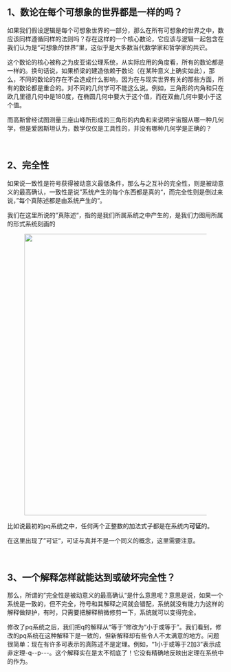 <h2>1、数论在每个可想象的世界都是一样的吗？</h2><p data-pid="F7Vys-CY">如果我们假设逻辑是每个可想象世界的一部分，那么在所有可想象的世界之中，数应该同样遵循同样的法则吗？存在这样的一个核心数论，它应该与逻辑一起包含在我们认为是“可想象的世界”里，这似乎是大多数当代数学家和哲学家的共识。</p><p data-pid="IxWE-_P4">这个数论的核心被称之为皮亚诺公理系统，从实际应用的角度看，所有的数论都是一样的。换句话说，如果桥梁的建造依赖于数论（在某种意义上确实如此），那么，不同的数论的存在不会造成什么影响，因为在与现实世界有关的那些方面，所有的数论都是重合的。对不同的几何学可不能这么说。例如，三角形的内角和只在欧几里德几何中是180度，在椭圆几何中要大于这个值，而在双曲几何中要小于这个值。</p><p data-pid="4pjCdOy5">而高斯曾经试图测量三座山峰所形成的三角形的内角和来说明宇宙服从哪一种几何学，但是爱因斯坦认为，数学仅仅是工具性的，并没有哪种几何学是正确的？</p><p><br></p><h2>2、完全性</h2><p data-pid="r3c6PCmy">如果说一致性是符号获得被动意义最低条件，那么与之互补的完全性，则是被动意义的最高确认，一致性是说”系统产生的每个东西都是真的“，而完全性则是倒过来说，”每个真陈述都是由系统产生的“。</p><p data-pid="LzO1c6XC">我们在这里所说的”真陈述“，指的是我们所属系统之中产生的，是我们力图用所属的形式系统刻画的</p><figure data-size="normal"><img src="https://picx.zhimg.com/v2-dd9c8231b96046c9c385d8c37582c855_720w.jpg?source=d16d100b" data-caption="" data-size="normal" data-rawwidth="655" data-rawheight="129" class="origin_image zh-lightbox-thumb" width="655" data-original="https://picx.zhimg.com/v2-dd9c8231b96046c9c385d8c37582c855_720w.jpg?source=d16d100b"></figure><p data-pid="2X0JcIWo">比如说最初的pq系统之中，任何两个正整数的加法式子都是在系统内<b>可证</b>的。</p><p data-pid="Cm5rkjVG">在这里出现了”可证“，可证与真并不是一个同义的概念，这里需要注意。</p><p><br></p><h2>3、一个解释怎样就能达到或破坏完全性？</h2><p data-pid="jpv3MY-3">那么，所谓的”完全性是被动意义的最高确认“是什么意思呢？意思是说，如果一个系统是一致的，但不完全，符号和其解释之间就会错配，系统就没有能力为这样的解释做辩护，有时，只需要把解释稍微修剪一下，系统就可以变得完全。</p><p data-pid="EwQ2JBrs">修改了pq系统之后，我们把q的解释从“等于”修改为“小于或等于”。我们看到，修改的pq系统在这种解释下是一致的，但新解释却有些令人不太满意的地方。问题很简单：现在有许多可表示的真陈述不是定理。例如，“1小于或等于2加3”表示成非定理-q--p---。这个解释实在是太不彻底了！它没有精确地反映出定理在系统中的作为。</p><p></p>